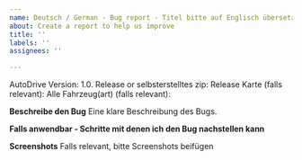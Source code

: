 ```yaml
---
name: Deutsch / German - Bug report - Titel bitte auf Englisch übersetzen!
about: Create a report to help us improve
title: ''
labels: ''
assignees: ''

---
```


AutoDrive Version: 1.0.
Release or selbsterstelltes zip: Release
Karte (falls relevant): Alle
Fahrzeug(art) (falls relevant):

**Beschreibe den Bug**
Eine klare Beschreibung des Bugs.

**Falls anwendbar - Schritte mit denen ich den Bug nachstellen kann**

**Screenshots**
Falls relevant, bitte Screenshots beifügen
